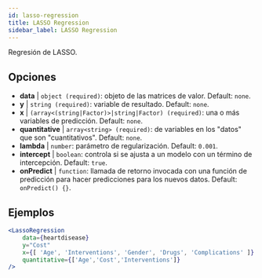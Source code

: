 ```yaml
---
id: lasso-regression
title: LASSO Regression
sidebar_label: LASSO Regression
---
```


Regresión de LASSO.

## Opciones

* __data__ | `object (required)`: objeto de las matrices de valor. Default: `none`.
* __y__ | `string (required)`: variable de resultado. Default: `none`.
* __x__ | `(array<(string|Factor)>|string|Factor) (required)`: una o más variables de predicción. Default: `none`.
* __quantitative__ | `array<string> (required)`: de variables en los "datos" que son "cuantitativos". Default: `none`.
* __lambda__ | `number`: parámetro de regularización. Default: `0.001`.
* __intercept__ | `boolean`: controla si se ajusta a un modelo con un término de intercepción. Default: `true`.
* __onPredict__ | `function`: llamada de retorno invocada con una función de predicción para hacer predicciones para los nuevos datos. Default: `onPredict() {}`.


## Ejemplos

```jsx live
<LassoRegression
    data={heartdisease} 
    y="Cost"
    x={[ 'Age', 'Interventions', 'Gender', 'Drugs', 'Complications' ]}
    quantitative={['Age','Cost','Interventions']}
/>
```


